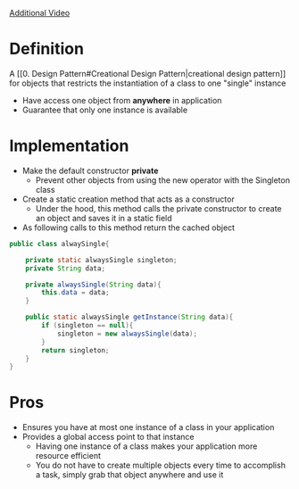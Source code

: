 [Additional Video](https://www.youtube.com/watch?v=tSZn4wkBIu8&list=PLlsmxlJgn1HJpa28yHzkBmUY-Ty71ZUGc&index=2)

# Definition
A [[0. Design Pattern#Creational Design Pattern|creational design pattern]] for objects that restricts the instantiation of a class to one "single" instance
- Have access one object from **anywhere** in application
- Guarantee that only one instance is available

# Implementation
- Make the default constructor **private**
	- Prevent other objects from using the new operator with the Singleton class
- Create a static creation method that acts as a constructor
	- Under the hood, this method calls the private constructor to create an object and saves it in a static field
- As following calls to this method return the cached object

```java
public class alwaySingle{

	private static alwaysSingle singleton;
	private String data;

	private alwaysSingle(String data){
		this.data = data;
	}

	public static alwaysSingle getInstance(String data){
		if (singleton == null){
			singleton = new alwaysSingle(data);
		}
		return singleton;
	}
}
```

# Pros
- Ensures you have at most one instance of a class in your application
- Provides a global access point to that instance
	- Having one instance of a class makes your application more resource efficient
	- You do not have to create multiple objects every time to accomplish a task, simply grab that object anywhere and use it


